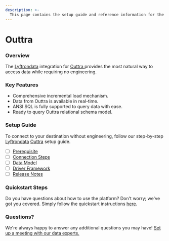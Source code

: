 ```yaml
---
description: >-
  This page contains the setup guide and reference information for the Outtra source connector.
---
```


# Outtra

### Overview

The [Lyftrondata](https://www.lyftrondata.com/) integration for [Outtra](https://www.lyftrondata.com/integration/outtra/)[ ](https://www.lyftrondata.com/integration/outtra/)provides the most natural way to access data while requiring no engineering.

### Key Features

* Comprehensive incremental load mechanism.
* Data from Outtra is available in real-time.&#x20;
* ANSI SQL is fully supported to query data with ease.
* Ready to query Outtra relational schema model.

### Setup Guide

To connect to your destination without engineering, follow our step-by-step [Lyftrondata](https://www.lyftrondata.com/)  [Outtra](https://www.lyftrondata.com/integration/outtra/) setup guide.

* [ ] [Prerequisite](../../marketing-analytics/outtra/prerequisite.md)
* [ ] [Connection Steps](../../marketing-analytics/outtra/connection-steps.md)
* [ ] [Data Model](../../marketing-analytics/outtra/data-model/)
* [ ] [Driver Framework](../../marketing-analytics/outtra/driver-framework/)
* [ ] [Release Notes](../../marketing-analytics/outtra/release-notes.md)

### Quickstart Steps

Do you have questions about how to use the platform? Don't worry; we've got you covered. Simply follow the quickstart instructions [here](../../../quickstart-steps.md).

### Questions? <a href="#questions" id="questions"></a>

We're always happy to answer any additional questions you may have! [Set up a meeting with our data experts.](https://www.lyftrondata.com/book-a-meeting/)

